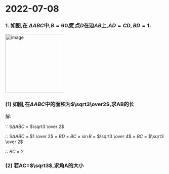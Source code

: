 # 2022-07-08

### 1.  如图,在 $\Delta ABC$中,$B=60度$,点$D$在边$AB$上,$AD=CD,BD=1$.

<img width="186" alt="image" src="https://user-images.githubusercontent.com/33124160/178006000-4cdb5070-c91a-432d-a24b-87af466e87ac.png">

### (1) 如图,在$\Delta ABC$中的面积为$\sqrt3\over2$,求AB的长

解: 

$\because$ S$\Delta ABC$ $=$ $\sqrt3 \over 2$

$\therefore$ S$\Delta ABC$  $=$ $1 \over 2$ $\times$ $BD$ $\times$ $BC$ $\times$ $\sin B$ $=$ $\sqrt3 \over 4$ $\times$ $BC$ $=$ $\sqrt3 \over 2$

$\therefore$ $BC$ $=$ $2$

### (2) 若AC=$\sqrt3$,求角A的大小
